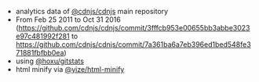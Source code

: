  - analytics data of [@cdnjs/cdnjs](https://github.com/cdnjs/cdnjs) main repository
  - From Feb 25 2011 to Oct 31 2016 (https://github.com/cdnjs/cdnjs/commit/3fffcb953e00655bb3abbe3023e97c481992f281 to https://github.com/cdnjs/cdnjs/commit/7a361ba6a7eb396ed1bed548fe371881fbfbb0ea)
 - using [@hoxu/gitstats](https://github.com/hoxu/gitstats)
 - html minify via [@yize/html-minify](https://github.com/yize/html-minify)
